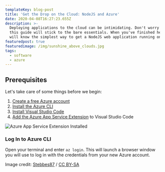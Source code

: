 ```yaml
---
templateKey: blog-post
title: 'Get the Drop on the Cloud: NodeJS and Azure'
date: 2020-04-08T16:27:23.655Z
description: >-
  Deploying applications to the cloud can be intimidating. Don't worry though,
  this guide will stick to the bare essentials. When you've finished here, you
  will know the simplest way to get a NodeJS web application running on Azure.
featuredpost: true
featuredimage: /img/sunshine_above_clouds.jpg
tags:
  - software
  - azure
---
```

## Prerequisites

Let's take care of some things before we begin:

1. [Create a free Azure account](https://azure.microsoft.com/en-us/free/)
2. [Install the Azure CLI](https://docs.microsoft.com/en-us/cli/azure/install-azure-cli?view=azure-cli-latest)
3. [Install Visual Studio Code](https://code.visualstudio.com/docs/setup/setup-overview)
4. [Add the Azure App Service Extension](https://marketplace.visualstudio.com/items?itemName=ms-azuretools.vscode-azureappservice) to Visual Studio Code

![Azure App Service Extension Installed](/img/o16ldo5k8g.png "Azure App Service Extension Installed")

### Log In to Azure CLI

Open your terminal and enter `az login`. This will launch a browser window you will use to log in with the credentials from your new Azure account.

Image credit: [Stebbes87](https://commons.wikimedia.org/wiki/File:Sunshine_above_clouds.jpg) / [CC BY-SA](https://creativecommons.org/licenses/by-sa/3.0)